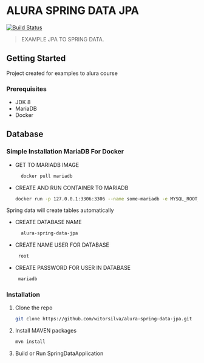 # ALURA SPRING DATA JPA 

[![Build Status](https://travis-ci.org/joemccann/dillinger.svg?branch=master)](https://travis-ci.org/joemccann/dillinger)

> EXAMPLE JPA TO SPRING DATA.

<!-- GETTING STARTED -->
## Getting Started

Project created for examples to alura course

### Prerequisites

* JDK 8
* MariaDB
* Docker
  
## Database

### Simple Installation  MariaDB For Docker

* GET TO MARIADB IMAGE
    ```sh
      docker pull mariadb
  ```
  
* CREATE AND RUN CONTAINER TO MARIADB
    ```sh
    docker run -p 127.0.0.1:3306:3306 --name some-mariadb -e MYSQL_ROOT_PASSWORD=mariadb -d mariadb:latest
    ``` 

Spring data will create tables automatically

* CREATE DATABASE NAME

   ```sh
     alura-spring-data-jpa
    ```
* CREATE NAME USER FOR DATABASE 

   ```sh
    root
    ```
* CREATE PASSWORD FOR USER IN DATABASE

   ```sh
    mariadb
    ```
    
### Installation

1. Clone the repo
   ```sh
   git clone https://github.com/witorsilva/alura-spring-data-jpa.git
   ```
2. Install MAVEN packages
   ```sh
   mvn install
   ```
3. Build or Run SpringDataApplication   
